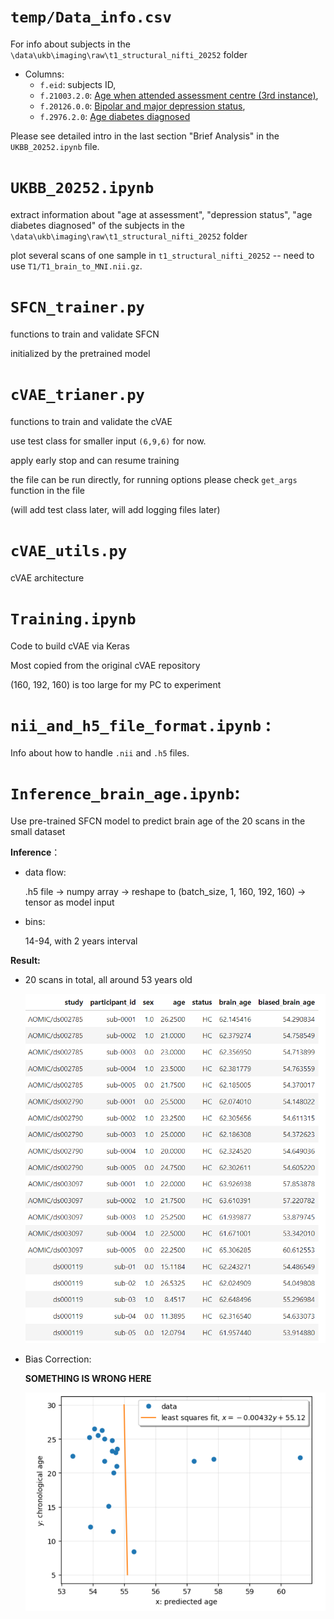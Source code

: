 # `temp/Data_info.csv`

For info about subjects in the `\data\ukb\imaging\raw\t1_structural_nifti_20252` folder

* Columns:
  * `f.eid`: subjects ID,
  * `f.21003.2.0`: [Age when attended assessment centre (3rd instance)](https://biobank.ndph.ox.ac.uk/showcase/field.cgi?id=21003),
  * `f.20126.0.0`: [Bipolar and major depression status](https://biobank.ctsu.ox.ac.uk/crystal/field.cgi?id=20126),
  * `f.2976.2.0`: [Age diabetes diagnosed](https://biobank.ctsu.ox.ac.uk/crystal/field.cgi?id=2976)

Please see detailed intro in the last section "Brief Analysis" in the `UKBB_20252.ipynb` file.

# `UKBB_20252.ipynb`

extract information about "age at assessment",  "depression status", "age diabetes diagnosed" of the subjects in the `\data\ukb\imaging\raw\t1_structural_nifti_20252` folder

plot several scans of one sample in `t1_structural_nifti_20252` -- need to use `T1/T1_brain_to_MNI.nii.gz`.

# `SFCN_trainer.py` 

functions to train and validate SFCN

initialized by the pretrained model

# `cVAE_trianer.py`

functions to train and validate the cVAE

use test class for smaller input `(6,9,6)` for now.

apply early stop and can resume training

the file can be run directly, for running options please check `get_args` function in the file

(will add test class later, will add logging files later)

# `cVAE_utils.py`

cVAE architecture

# `Training.ipynb`

Code to build cVAE via Keras

Most copied from the original cVAE repository

(160, 192, 160) is too large for my PC to experiment

# `nii_and_h5_file_format.ipynb` : 

Info about how to handle `.nii` and `.h5` files.

#  `Inference_brain_age.ipynb`:  

Use pre-trained SFCN model to predict brain age of the 20 scans in the small dataset

**Inference**：

* data flow: 

  .h5 file -> numpy array -> reshape to (batch_size, 1, 160, 192, 160) -> tensor as model input

* bins: 

  14-94, with 2 years interval

**Result:**

* 20 scans in total, all around 53 years old

  ​	<img src="readme.assets/image-20230528022702265.png" alt="image-20230528022702265" style="zoom:67%;" />

* Bias Correction:

  **SOMETHING IS WRONG HERE**

  ​	<img src="readme.assets/image-20230528022405369.png" alt="image-20230528022405369" style="zoom:67%;" />